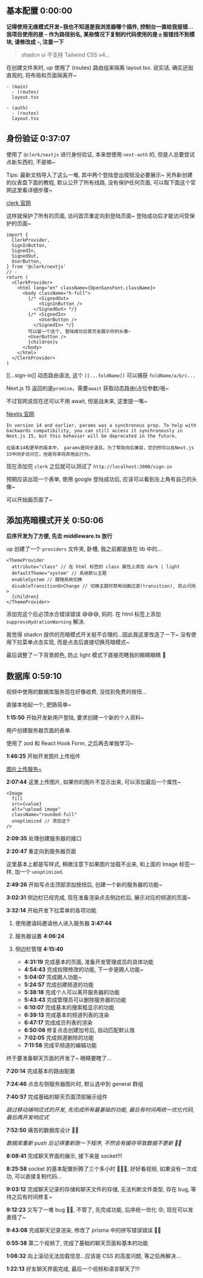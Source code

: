 ## 基本配置 0:00:00

**记得使用无痕模式开发~我也不知道是我浏览器哪个插件, 控制台一直给我报错...**
**我项目使用的是 `~` 作为路径别名, 某些情况下复制的代码使用的是 `@` 报错找不到模块, 请修改成 `~`, 注意一下**

> shadcn ui 不支持 Tailwind CSS v4...

在创建文件夹时, up 使用了 (routes) 路由组来隔离 layout.tsx.
说实话, 确实还挺直观的, 将布局和页面隔离开~

```shell
- (main)
  - (routes)
  layout.tsx

- (auth)
  - (routes)
  layout.tsx
```

## 身份验证 0:37:07

使用了 `@clerk/nextjs` 进行身份验证, 本来想使用 `next-auth` 的, 但是人总要尝试点新东西的, 不是嘛~

Tips: 最新文档导入了这么一堆, 其中两个登陆登出按扭没必要展示~
另外新创建的仪表盘下面的教程, 默认公开了所有线路, 没有保护任何页面, 可以取下面这个官网这里看详细步骤~

[clerk 官网](https://clerk.com/docs/references/nextjs/custom-sign-in-or-up-page)

这样就保护了所有的页面, 访问首页重定向到登陆页面~
登陆成功后才能访问受保护的页面~

```tsx
import {
  ClerkProvider,
  SignInButton,
  SignedIn,
  SignedOut,
  UserButton,
} from '@clerk/nextjs'
// -
return (
  <ClerkProvider>
    <html lang="en" className={OpenSansFont.className}>
      <body className="h-full">
        {/* <SignedOut>
            <SignInButton />
          </SignedOut> */}
        {/* <SignedIn>
            <UserButton />
          </SignedIn> */}
        可以留一个这个, 登陆成功后首页会展示你的头像~
        <UserButton />
        {children}v
      </body>
    </html>
  </ClerkProvider>
)
```

[[...sign-in]] 动态路由语法, 这个 `[[...foldName]]` 可以捕获 `foldName/a/b/c...`

Next.js 15 返回的是`promise`，需要`await` 获取动态路由(占位参数)哦~

不过官网说现在还可以不用 await, 但是战未来, 这里提一嘴~

[Nextjs 官网](https://nextjs.org/docs/app/building-your-application/routing/dynamic-routes)

```shell
In version 14 and earlier, params was a synchronous prop. To help with backwards compatibility, you can still access it synchronously in Next.js 15, but this behavior will be deprecated in the future.

在版本14和更早的版本中， params是同步道具。为了帮助向后兼容，您仍然可以在Next.js 15中同步访问它，但是将来将弃用此行为。
```

现在添加完 `clerk` 之后就可以测试了 `http://localhost:3000/sign-in`

预期应该出现一个表单, 使用 google 登陆成功后, 应该可以看到左上角有自己的头像~

可以开始画页面了~

## 添加亮暗模式开关 0:50:06

**后序开发为了方便, 先去 middleware.ts 放行**

up 创建了一个 `providers` 文件夹, 卧槽, 我之前都是放在 lib 中的...

```tsx
<ThemeProvider
  attribute="class" // 在 html 标签的 class 属性上添加 dark | light
  defaultTheme="system" // 系统默认主题
  enableSystem // 跟随系统切换
  disableTransitionOnChange // 切换主题时禁用动画过渡(transition), 防止闪烁
>
  {children}
</ThemeProvider>
```

添加完这个后必顶水合错误错误 😅😅😅, 妈的.
在 html 标签上添加 `suppressHydrationWarning` 解决.

我觉得 shadcn 提供的亮暗模式开关挺不合理的...因此我这里改造了一下~
没有使用下拉菜单点击实现, 而是点击后直接切换亮暗模式~

最后调整了一下背景颜色, 防止 light 模式下直接亮瞎我的眼睛眼睛 🥺

## 数据库 0:59:10

视频中使用的数据库服务现在好像收费, 没找到免费的按扭...

直接本地起一个, 肥肠简单~

**1:15:50** 开始开发新用户登陆, 要求创建一个新的个人资料~

用户创建服务器页面的表单.

使用了 zod 和 React Hook Form, 之后再去单独学习~

**1:46:25** 开始开发图片上传组件

[图片上传服务~](https://uploadthing.com/)

**2:07:44** 这里上传图片, 如果你的图片不显示出来, 可以添加最后一个属性~

```tsx
<Image
  fill
  src={value}
  alt="upload image"
  className="rounded-full"
  unoptimized // 添加这个
/>
```

**2:09:35** 处理创建服务器的接口

**2:20:47** 重定向到服务器页面

这里基本上都是写样式, 稍微注意下如果图片加载不出来, 和上面的 Image 标签一样, 加一个 `unoptimized`.

**2:49:26** 开始写点击顶部添加按扭后, 创建一个新的服务器的功能~

**3:02:31** 侧边栏已经完成, 现在准备渲染点击侧边栏后, 展示对应的频道的页面~

**3:32:14** 开始开发下拉菜单的各项功能

1. 使用邀请码邀请他人进入服务器 **3:47:44**

2. 服务器设置 **4:06:24**

3. 侧边栏管理 **4:15:40**
   - **4:31:19** 完成基本的页面, 准备开发管理成员的具体功能
   - **4:54:43** 完成权限修改的功能, 下一步是踢人功能~
   - **5:04:07** 完成踢人功能~
   - **5:24:57** 完成创建频道的功能
   - **5:38:18** 完成个人可以离开服务器的功能
   - **5:43:43** 完成管理员可以删除服务器的功能
   - **6:10:07** 完成基本的搜索框显示的功能
   - **6:39:13** 完成基本的频道列表的渲染
   - **6:47:17** 完成成员列表的渲染
   - **6:50:08** 修复点击创建加号后, 自动匹配默认值
   - **7:02:05** 完成频道删除的功能
   - **7:11:58** 完成平频道的编辑功能

终于要准备聊天页面的开发了~
眼睛要瞎了...

**7:20:14** 完成基本的路由配置

**7:24:46** 点击左侧服务器图片时, 默认选中到 general 群组

**7:40:57** 完成基础的聊天页面顶部展示组件

_跳过移动端响应式的开发, 先完成所有最基础的功能, 最后有时间再统一优化代码, 最后再开发响应式_

**7:52:50** 痛苦的数据库设计 🤡🤡

_数据库重新 push 后记得重新跑一下程序, 不然会有缓存导致数据不更新 🤡🤡_

**8:08:41** 完成聊天界面的展示, 接下来是 socket!!!

**8:25:58** socket 的基本配置折腾了三个多小时 🤡🤡🤡, 好好看视频, 如果没有一次成功, 可以直接复制代码...

**9:03:12** 完成聊天记录的存储和聊天文件的存储, 无法判断文件类型, 存在 bug, 等待之后有时间修复~

**9:12:23** 又写了一堆 bug 🤡🤡, 不管了, 先完成功能, 后序统一优化 😡, 现在可以发表情了~

**9:43:08** 完成聊天记录渲染, 修改了 prisma 中的拼写错误错误 🤡🤡

**0:55:38** 第二个视频了, 完成了基础的聊天页面和基本的功能

**1:08:32** 向上滚动无法加载信息...应该是 CSS 的高度问题, 等之后再解决...

**1:22:13** 好友聊天界面完成, 最后一个视频和语言聊天了!!!

